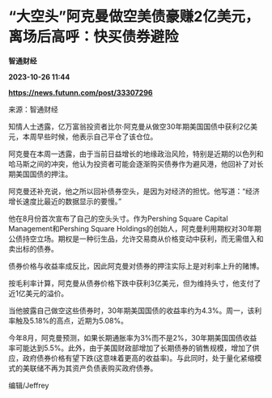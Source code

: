 # “大空头”阿克曼做空美债豪赚2亿美元，离场后高呼：快买债券避险
**智通财经**

**2023-10-26 11:44**

**https://news.futunn.com/post/33307296**

来源：智通财经

知情人士透露，亿万富翁投资者比尔·阿克曼从做空30年期美国国债中获利2亿美元，本周早些时候，他表示自己平仓了该仓位。

阿克曼在本周一透露，由于当前日益增长的地缘政治风险，特别是近期的以色列和哈马斯之间的冲突，他认为投资者可能会逐渐购买债券作为避风港，他回补了对长期美国国债的押注。

阿克曼还补充说，他之所以回补债券空头，是因为对经济的担忧。他写道：“经济增长速度比最近的数据显示的要慢。”

他在8月份首次宣布了自己的空头头寸。作为Pershing Square Capital Management和Pershing Square Holdings的创始人，阿克曼利用期权对30年期公债持空立场。期权是一种衍生品，允许交易商从价格变动中获利，而无需借入和卖出标的债券。

债券价格与收益率成反比，因此阿克曼对债券的押注实际上是对利率上升的赌博。

按毛利率计算，阿克曼从债券价格下跌中获利3亿美元，但为维持头寸，他支付了近1亿美元的溢价。

当他披露自己做空这些债券时，30年期美国国债的收益率约为4.3%。周一，该利率触及5.18%的高点，近期为5.08%。

今年8月，阿克曼预测，如果长期通胀率为3%而不是2%，30年期美国国债收益率可能达到5.5%。此外，由于美国财政部增加了长期债券的销售规模，增加了供应，政府债券价格有望下跌(这意味着更高的收益率)。与此同时，处于量化紧缩模式的美联储不再为其资产负债表购买政府债券。

编辑/Jeffrey